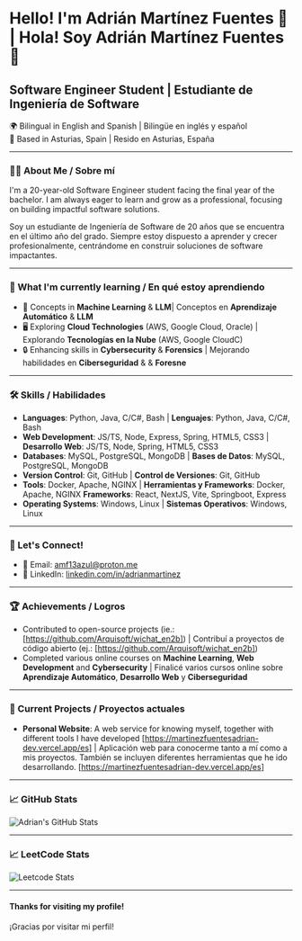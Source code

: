 # Hello! I'm Adrián Martínez Fuentes 👋 | Hola! Soy Adrián Martínez Fuentes👋

## Software Engineer Student | Estudiante de Ingeniería de Software

🌍 Bilingual in English and Spanish | Bilingüe en inglés y español  
📍 Based in Asturias, Spain | Resido en Asturias, España  

---

### 🧑‍💻 About Me / Sobre mí

I'm a 20-year-old Software Engineer student facing the final year of the bachelor. I am always eager to learn and grow as a professional, focusing on building impactful software solutions.

Soy un estudiante de Ingeniería de Software de 20 años que se encuentra en el último año del grado. Siempre estoy dispuesto a aprender y crecer profesionalmente, centrándome en construir soluciones de software impactantes.

---

### 🌱 What I'm currently learning / En qué estoy aprendiendo

- 🧠 Concepts in **Machine Learning** & **LLM**| Conceptos en **Aprendizaje Automático** & **LLM**
- 🖥️ Exploring **Cloud Technologies** (AWS, Google Cloud, Oracle) | Explorando **Tecnologías en la Nube** (AWS, Google CloudC)  
- 🔒 Enhancing skills in **Cybersecurity** & **Forensics** | Mejorando habilidades en **Ciberseguridad** & & **Foresne**

---

### 🛠️ Skills / Habilidades

- **Languages**: Python, Java, C/C#, Bash | **Lenguajes**: Python, Java, C/C#, Bash
- **Web Development**: JS/TS, Node, Express, Spring, HTML5, CSS3 | **Desarrollo Web**: JS/TS, Node, Spring, HTML5, CSS3  
- **Databases**: MySQL, PostgreSQL, MongoDB | **Bases de Datos**: MySQL, PostgreSQL, MongoDB  
- **Version Control**: Git, GitHub | **Control de Versiones**: Git, GitHub  
- **Tools**: Docker, Apache, NGINX | **Herramientas y Frameworks**: Docker, Apache, NGINX
  **Frameworks**: React, NextJS, Vite, Springboot, Express
- **Operating Systems**: Windows, Linux | **Sistemas Operativos**: Windows, Linux

---

### 💬 Let's Connect!

- 📧 Email: [amf13azul@proton.me](mailto:amf13azul@proton.me)  
- 💼 LinkedIn: [linkedin.com/in/adrianmartinez](https://linkedin.com/in/adrianmfuentes)  

---

### 🏆 Achievements / Logros

- Contributed to open-source projects (ie.: [https://github.com/Arquisoft/wichat_en2b]) | Contribuí a proyectos de código abierto (ej.: [https://github.com/Arquisoft/wichat_en2b])
- Completed various online courses on **Machine Learning**, **Web Development** and **Cybersecurity** | Finalicé varios cursos online sobre **Aprendizaje Automático**, **Desarrollo Web** y **Ciberseguridad**  

---

### 🚀 Current Projects / Proyectos actuales

- **Personal Website**: A web service for knowing myself, together with different tools I have developed [https://martinezfuentesadrian-dev.vercel.app/es] | Aplicación web para conocerme tanto a mí como a mis proyectos. También se incluyen diferentes herramientas que he ido desarrollando. [https://martinezfuentesadrian-dev.vercel.app/es]

---

### 📈 GitHub Stats

![Adrian's GitHub Stats](https://github-readme-stats.vercel.app/api?username=adrianmfuentes&show_icons=true&count_private=true&hide=prs&theme=radical)

---

### 📈 LeetCode Stats

![Leetcode Stats](https://leetcard.jacoblin.cool/adrianmfuentes)

---

#### Thanks for visiting my profile!  
¡Gracias por visitar mi perfil!

